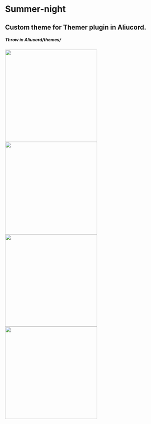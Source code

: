 # Summer-night
## Custom theme for Themer plugin in Aliucord. ##
##### Throw in *Aliucord/themes/*
<img src="https://github.com/ivan-bashlak/Summer-night/blob/main/Screenshots/Screenshot%20(1).jpg" width="300">
<img src="https://github.com/ivan-bashlak/Summer-night/blob/main/Screenshots/Screenshot%20(2).jpg" width="300">
<img src="ttps://github.com/ivan-bashlak/Summer-night/blob/main/Screenshots/Screenshot%20(3).jpg" width="300">
<img src="https://github.com/ivan-bashlak/Summer-night/blob/main/Screenshots/Screenshot%20(4).jpg" width="300">
